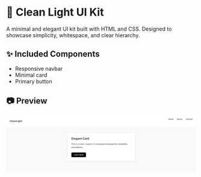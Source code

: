 # 🧼 Clean Light UI Kit

A minimal and elegant UI kit built with HTML and CSS. Designed to showcase simplicity, whitespace, and clear hierarchy.

## ✨ Included Components

- Responsive navbar
- Minimal card
- Primary button

## 📷 Preview

![Clean Light Preview](./clean-light/preview.png)
